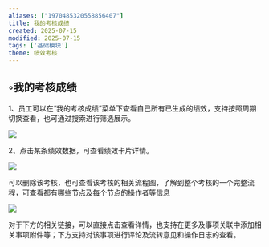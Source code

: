 ```yaml
---
aliases: ["1970485320558856407"]
title: 我的考核成绩
created: 2025-07-15
modified: 2025-07-15
tags: ['基础模块']
theme: 绩效考核
---
```


## ◦我的考核成绩

1、员工可以在“我的考核成绩”菜单下查看自己所有已生成的绩效，支持按照周期切换查看，也可通过搜索进行筛选展示。

![](https://myhelpdoc.oss-cn-heyuan.aliyuncs.com/mdimages/2d7546b4bd228b28de4e585a7df60588.jpg)

2、点击某条绩效数据，可查看绩效卡片详情。

![](https://myhelpdoc.oss-cn-heyuan.aliyuncs.com/mdimages/b64a070095b6be366924f34b16c88dcd.jpg)

可以删除该考核，也可查看该考核的相关流程图，了解到整个考核的一个完整流程，可查看都有哪些节点及每个节点的操作者等信息

![](https://myhelpdoc.oss-cn-heyuan.aliyuncs.com/mdimages/c712a48e609ac5a791f21fc3217d2428.jpg)

对于下方的相关链接，可以直接点击查看详情，也支持在更多及事项关联中添加相关事项附件等；下方支持对该事项进行评论及流转意见和操作日志的查看。

